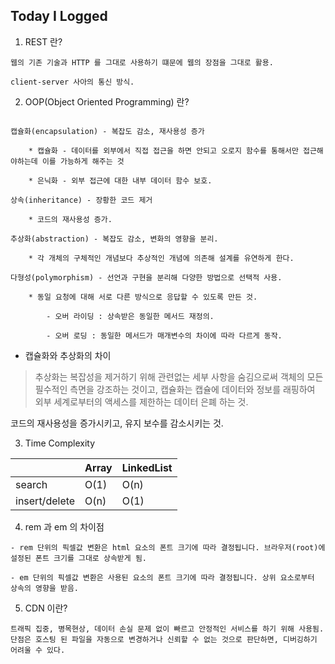 ## Today I Logged

1. REST 란?

```
웹의 기존 기술과 HTTP 를 그대로 사용하기 떄문에 웹의 장점을 그대로 활용.

client-server 사아의 통신 방식.
```

2. OOP(Object Oriented Programming) 란?

```

캡슐화(encapsulation) - 복잡도 감소, 재사용성 증가

    * 캡슐화 - 데이터를 외부에서 직접 접근을 하면 안되고 오로지 함수를 통해서만 접근해야하는데 이를 가능하게 해주는 것

    * 은닉화 - 외부 접근에 대한 내부 데이터 함수 보호.

상속(inheritance) - 장황한 코드 제거

    * 코드의 재사용성 증가.

추상화(abstraction) - 복잡도 감소, 변화의 영향을 분리.

    * 각 개체의 구체적인 개념보다 추상적인 개념에 의존해 설계를 유연하게 한다.

다형성(polymorphism) - 선언과 구현을 분리해 다양한 방법으로 선택적 사용.

    * 동일 요청에 대해 서로 다른 방식으로 응답할 수 있도록 만든 것.

        - 오버 라이딩 : 상속받은 동일한 메서드 재정의.

        - 오버 로딩 : 동일한 메서드가 매개변수의 차이에 따라 다르게 동작.

```

- 캡슐화와 추상화의 차이

> 추상화는 복잡성을 제거하기 위해 관련없는 세부 사항을 숨김으로써 객체의 모든 필수적인 측면을 강조하는 것이고, 캡슐화는 캡슐에 데이터와 정보를 래핑하여 외부 세계로부터의 액세스를 제한하는 데이터 은폐 하는 것.

코드의 재사용성을 증가시키고, 유지 보수를 감소시키는 것.

3. Time Complexity

|               | Array | LinkedList |
| ------------- | ----- | ---------- |
| search        | O(1)  | O(n)       |
| insert/delete | O(n)  | O(1)       |

4. rem 과 em 의 차이점

```
- rem 단위의 픽셀값 변환은 html 요소의 폰트 크기에 따라 결정됩니다. 브라우저(root)에 설정된 폰트 크기를 그대로 상속받게 됨.

- em 단위의 픽셀값 변환은 사용된 요소의 폰트 크기에 따라 결정됩니다. 상위 요소로부터 상속의 영향을 받음.
```

5. CDN 이란?

```
트래픽 집중, 병목현상, 데이터 손실 문제 없이 빠르고 안정적인 서비스를 하기 위해 사용됨.
단점은 호스팅 된 파일을 자동으로 변경하거나 신뢰할 수 없는 것으로 판단하면, 디버깅하기 어려울 수 있다.
```
